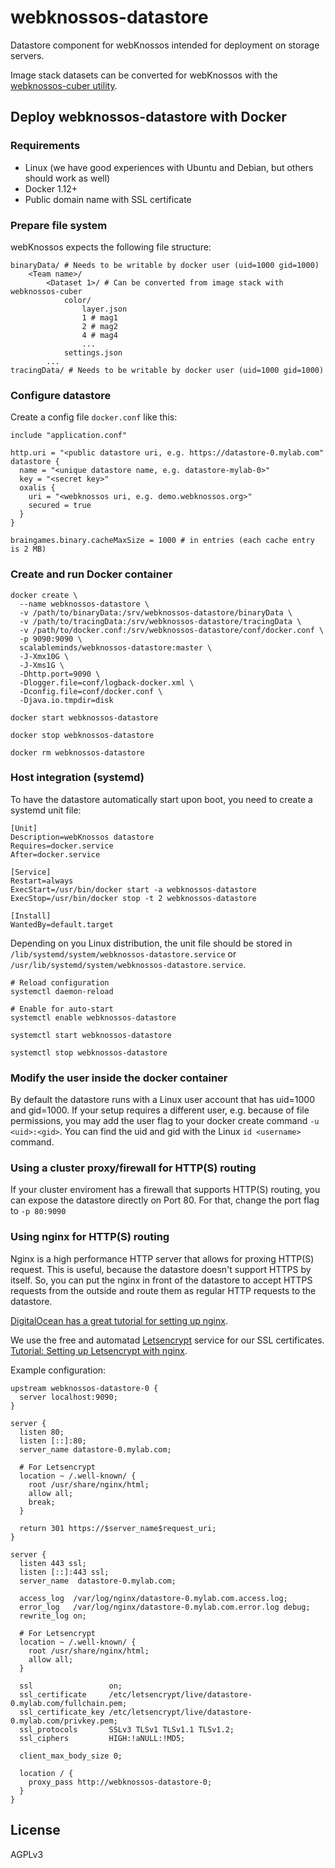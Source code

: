 # webknossos-datastore
Datastore component for webKnossos intended for deployment on storage servers.

Image stack datasets can be converted for webKnossos with the [webknossos-cuber utility](https://github.com/scalableminds/webknossos-cuber).

## Deploy webknossos-datastore with Docker

### Requirements
* Linux (we have good experiences with Ubuntu and Debian, but others should work as well)
* Docker 1.12+
* Public domain name with SSL certificate

### Prepare file system
webKnossos expects the following file structure:
```
binaryData/ # Needs to be writable by docker user (uid=1000 gid=1000)
    <Team name>/ 
        <Dataset 1>/ # Can be converted from image stack with webknossos-cuber
            color/
                layer.json
                1 # mag1
                2 # mag2
                4 # mag4
                ...
            settings.json
        ...
tracingData/ # Needs to be writable by docker user (uid=1000 gid=1000)
```

### Configure datastore
Create a config file `docker.conf` like this:
```
include "application.conf"

http.uri = "<public datastore uri, e.g. https://datastore-0.mylab.com"
datastore {
  name = "<unique datastore name, e.g. datastore-mylab-0>"
  key = "<secret key>"
  oxalis {
    uri = "<webknossos uri, e.g. demo.webknossos.org>"
    secured = true
  }
}

braingames.binary.cacheMaxSize = 1000 # in entries (each cache entry is 2 MB)
```

### Create and run Docker container
```
docker create \
  --name webknossos-datastore \
  -v /path/to/binaryData:/srv/webknossos-datastore/binaryData \
  -v /path/to/tracingData:/srv/webknossos-datastore/tracingData \
  -v /path/to/docker.conf:/srv/webknossos-datastore/conf/docker.conf \
  -p 9090:9090 \
  scalableminds/webknossos-datastore:master \
  -J-Xmx10G \
  -J-Xms1G \
  -Dhttp.port=9090 \
  -Dlogger.file=conf/logback-docker.xml \
  -Dconfig.file=conf/docker.conf \
  -Djava.io.tmpdir=disk

docker start webknossos-datastore

docker stop webknossos-datastore

docker rm webknossos-datastore
```

### Host integration (systemd)
To have the datastore automatically start upon boot, you need to create a systemd unit file:
```
[Unit]
Description=webKnossos datastore
Requires=docker.service
After=docker.service

[Service]
Restart=always
ExecStart=/usr/bin/docker start -a webknossos-datastore
ExecStop=/usr/bin/docker stop -t 2 webknossos-datastore

[Install]
WantedBy=default.target
```
Depending on you Linux distribution, the unit file should be stored in `/lib/systemd/system/webknossos-datastore.service` or `/usr/lib/systemd/system/webknossos-datastore.service`.

```
# Reload configuration
systemctl daemon-reload

# Enable for auto-start
systemctl enable webknossos-datastore

systemctl start webknossos-datastore

systemctl stop webknossos-datastore
```

### Modify the user inside the docker container
By default the datastore runs with a Linux user account that has uid=1000 and gid=1000. If your setup requires a different user, e.g. because of file permissions, you may add the user flag to your docker create command `-u <uid>:<gid>`. You can find the uid and gid with the Linux `id <username>` command.

### Using a cluster proxy/firewall for HTTP(S) routing
If your cluster enviroment has a firewall that supports HTTP(S) routing, you can expose the datastore directly on Port 80. For that, change the port flag to `-p 80:9090`

### Using nginx for HTTP(S) routing
Nginx is a high performance HTTP server that allows for proxing HTTP(S) request. This is useful, because the datastore doesn't support HTTPS by itself. So, you can put the nginx in front of the datastore to accept HTTPS requests from the outside and route them as regular HTTP requests to the datastore.

[DigitalOcean has a great tutorial for setting up nginx](https://www.digitalocean.com/community/tutorials/understanding-nginx-http-proxying-load-balancing-buffering-and-caching).

We use the free and automatad [Letsencrypt](https://letsencrypt.org/) service for our SSL certificates. [Tutorial: Setting up Letsencrypt with nginx](https://www.digitalocean.com/community/tutorials/how-to-secure-nginx-with-let-s-encrypt-on-ubuntu-16-04).

Example configuration:
```
upstream webknossos-datastore-0 {
  server localhost:9090;
}

server {
  listen 80;
  listen [::]:80;
  server_name datastore-0.mylab.com;

  # For Letsencrypt
  location ~ /.well-known/ {
    root /usr/share/nginx/html;
    allow all;
    break;
  }

  return 301 https://$server_name$request_uri;
}

server {
  listen 443 ssl;
  listen [::]:443 ssl;
  server_name  datastore-0.mylab.com;

  access_log  /var/log/nginx/datastore-0.mylab.com.access.log;
  error_log   /var/log/nginx/datastore-0.mylab.com.error.log debug;
  rewrite_log on;

  # For Letsencrypt
  location ~ /.well-known/ {
    root /usr/share/nginx/html;
    allow all;
  }

  ssl                 on;
  ssl_certificate     /etc/letsencrypt/live/datastore-0.mylab.com/fullchain.pem;
  ssl_certificate_key /etc/letsencrypt/live/datastore-0.mylab.com/privkey.pem;
  ssl_protocols       SSLv3 TLSv1 TLSv1.1 TLSv1.2;
  ssl_ciphers         HIGH:!aNULL:!MD5;

  client_max_body_size 0;

  location / {
    proxy_pass http://webknossos-datastore-0;
  }
}
```

## License
AGPLv3

